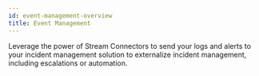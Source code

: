 ```yaml
---
id: event-management-overview
title: Event Management
---
```


Leverage the power of Stream Connectors to send your logs and alerts to your
incident management solution to externalize incident management, including
escalations or automation.